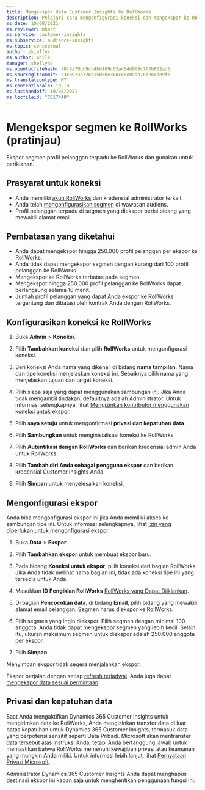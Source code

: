 ```yaml
---
title: Mengekspor data Customer Insights ke RollWorks
description: Pelajari cara mengonfigurasi koneksi dan mengekspor ke RollWorks.
ms.date: 10/08/2021
ms.reviewer: mhart
ms.service: customer-insights
ms.subservice: audience-insights
ms.topic: conceptual
author: pkieffer
ms.author: philk
manager: shellyha
ms.openlocfilehash: f8f6a79db9cb4bb109c03a464d9f8c7f3b862ad5
ms.sourcegitcommit: 23c8973a726b15050e368cc6e0aab78b266a89f6
ms.translationtype: HT
ms.contentlocale: id-ID
ms.lasthandoff: 10/08/2021
ms.locfileid: "7617448"
---
```

# <a name="export-segments-to-rollworks-preview"></a>Mengekspor segmen ke RollWorks (pratinjau)

Ekspor segmen profil pelanggan terpadu ke RollWorks dan gunakan untuk periklanan. 

## <a name="prerequisites-for-a-connection"></a>Prasyarat untuk koneksi

-   Anda memiliki [akun RollWorks](https://www.rollworks.com/) dan kredensial administrator terkait.
-   Anda telah [mengonfigurasikan segmen](segments.md) di wawasan audiens.
-   Profil pelanggan terpadu di segmen yang diekspor berisi bidang yang mewakili alamat email.

## <a name="known-limitations"></a>Pembatasan yang diketahui

- Anda dapat mengekspor hingga 250.000 profil pelanggan per ekspor ke RollWorks.
- Anda tidak dapat mengekspor segmen dengan kurang dari 100 profil pelanggan ke RollWorks. 
- Mengekspor ke RollWorks terbatas pada segmen.
- Mengekspor hingga 250.000 profil pelanggan ke RollWorks dapat berlangsung selama 10 menit. 
- Jumlah profil pelanggan yang dapat Anda ekspor ke RollWorks tergantung dan dibatasi oleh kontrak Anda dengan RollWorks.

## <a name="set-up-connection-to-rollworks"></a>Konfigurasikan koneksi ke RollWorks

1. Buka **Admin** > **Koneksi**.

1. Pilih **Tambahkan koneksi** dan pilih **RollWorks** untuk mengonfigurasi koneksi.

1. Beri koneksi Anda nama yang dikenali di bidang **nama tampilan**. Nama dan tipe koneksi menjelaskan koneksi ini. Sebaiknya pilih nama yang menjelaskan tujuan dan target koneksi.

1. Pilih siapa saja yang dapat menggunakan sambungan ini. Jika Anda tidak mengambil tindakan, defaultnya adalah Administrator. Untuk informasi selengkapnya, lihat [Mengizinkan kontributor menggunakan koneksi untuk ekspor](connections.md#allow-contributors-to-use-a-connection-for-exports).

1. Pilih **saya setuju** untuk mengonfirmasi **privasi dan kepatuhan data**.

1. Pilih **Sambungkan** untuk menginisialisasi koneksi ke RollWorks.

1. Pilih **Autentikasi dengan RollWorks** dan berikan kredensial admin Anda untuk RollWorks.

1. Pilih **Tambah diri Anda sebagai pengguna ekspor** dan berikan kredensial Customer Insights Anda.

1. Pilih **Simpan** untuk menyelesaikan koneksi.

## <a name="configure-an-export"></a>Mengonfigurasi ekspor

Anda bisa mengonfigurasi ekspor ini jika Anda memiliki akses ke sambungan tipe ini. Untuk informasi selengkapnya, lihat [Izin yang diperlukan untuk mengonfigurasi ekspor](export-destinations.md#set-up-a-new-export).

1. Buka **Data** > **Ekspor**.

1. Pilih **Tambahkan ekspor** untuk membuat ekspor baru.

1. Pada bidang **Koneksi untuk ekspor**, pilih koneksi dari bagian RollWorks. Jika Anda tidak melihat nama bagian ini, tidak ada koneksi tipe ini yang tersedia untuk Anda.

1. Masukkan **ID Pengiklan RollWorks** [RollWorks yang Dapat Diiklankan](https://help.adroll.com/hc/articles/212011838-Advertiser-Profiles).

1. Di bagian **Pencocokan data**, di bidang **Email**, pilih bidang yang mewakili alamat email pelanggan. Segmen harus diekspor ke RollWorks.

1. Pilih segmen yang ingin diekspor. Pilih segmen dengan minimal 100 anggota. Anda tidak dapat mengekspor segmen yang lebih kecil. Selain itu, ukuran maksimum segmen untuk diekspor adalah 250.000 anggota per ekspor. 

1. Pilih **Simpan**.

Menyimpan ekspor tidak segera menjalankan ekspor.

Ekspor berjalan dengan setiap [refresh terjadwal](system.md#schedule-tab). Anda juga dapat [mengekspor data sesuai permintaan](export-destinations.md#run-exports-on-demand). 


## <a name="data-privacy-and-compliance"></a>Privasi dan kepatuhan data

Saat Anda mengaktifkan Dynamics 365 Customer Insights untuk mengirimkan data ke RollWorks, Anda mengizinkan transfer data di luar batas kepatuhan untuk Dynamics 365 Customer Insights, termasuk data yang berpotensi sensitif seperti Data Pribadi. Microsoft akan mentransfer data tersebut atas instruksi Anda, tetapi Anda bertanggung jawab untuk memastikan bahwa RollWorks memenuhi kewajiban privasi atau keamanan yang mungkin Anda miliki. Untuk informasi lebih lanjut, lihat [Pernyataan Privasi Microsoft](https://go.microsoft.com/fwlink/?linkid=396732).

Administrator Dynamics 365 Customer Insights Anda dapat menghapus destinasi ekspor ini kapan saja untuk menghentikan penggunaan fungsi ini.
